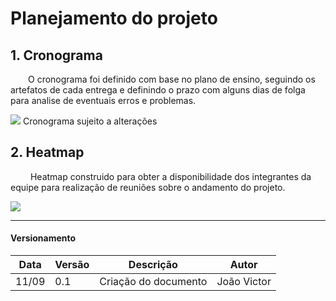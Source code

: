 # Planejamento do projeto

## 1. Cronograma
<p text-align="justify">&emsp;&emsp;O cronograma foi definido com base no plano de ensino, seguindo os artefatos de cada entrega e definindo o prazo com alguns dias de folga para analise de eventuais erros e problemas. </p>

<img src="/assets/images/print_screen/cronograma.png">
Cronograma sujeito a alterações

## 2. Heatmap

<p text-align="justify">&emsp;&emsp; Heatmap construido para obter a disponibilidade dos integrantes da equipe para realização de reuniões sobre o andamento do projeto.</p>

<img src="/assets/images/print_screen/heatmap.png">

-----------------

#### Versionamento

|  Data  | Versão | Descrição | Autor |
|----|----| --- | --- | 
| 11/09 | 0.1 | Criação do documento | João Victor |
